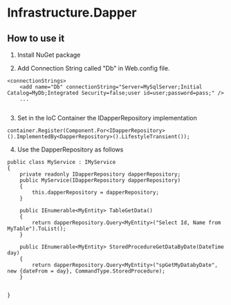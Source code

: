 Infrastructure.Dapper
===================

How to use it
----------------

1) Install NuGet package

2) Add Connection String called "Db" in Web.config file.

```
<connectionStrings>
    <add name="Db" connectionString="Server=MySqlServer;Initial Catalog=MyDb;Integrated Security=false;user id=user;password=pass;" />
    ...
  
```
3) Set in the IoC Container the IDapperRepository implementation
```
container.Register(Component.For<IDapperRepository>().ImplementedBy<DapperRepository>().LifestyleTransient());
```
4) Use the DapperRepository as follows

```
public class MyService : IMyService
{
    private readonly IDapperRepository dapperRepository;
    public MyService(IDapperRepository dapperRepository)
    {
        this.dapperRepository = dapperRepository;
    }

    public IEnumerable<MyEntity> TableGetData()
    {
        return dapperRepository.Query<MyEntity>("Select Id, Name from MyTable").ToList();
    }
    
    public IEnumerable<MyEntity> StoredProcedureGetDataByDate(DateTime day)
    {
        return dapperRepository.Query<MyEntity>("spGetMyDatabyDate", new {dateFrom = day}, CommandType.StoredProcedure);
    }
    
    
}
```
